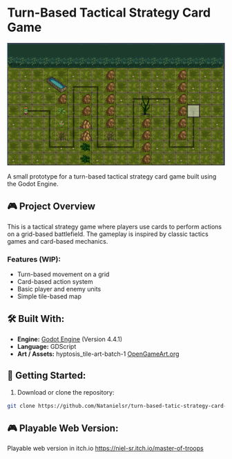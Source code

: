 # Turn-Based Tactical Strategy Card Game

![Screenshot](screenshot.png)

A small prototype for a turn-based tactical strategy card game built using the Godot Engine.

## 🎮 Project Overview

This is a tactical strategy game where players use cards to perform actions on a grid-based battlefield. The gameplay is inspired by classic tactics games and card-based mechanics.

### Features (WIP):

- Turn-based movement on a grid
- Card-based action system
- Basic player and enemy units
- Simple tile-based map

## 🛠️ Built With:

- **Engine:** [Godot Engine](https://godotengine.org/) (Version 4.4.1)
- **Language:** GDScript
- **Art / Assets:** hyptosis_tile-art-batch-1 [OpenGameArt.org](https://opengameart.org/)

## 🚀 Getting Started:

1. Download or clone the repository:

```bash
git clone https://github.com/Natanielsr/turn-based-tatic-strategy-card-game.git

```

## 🎮 Playable Web Version:
Playable web version in itch.io https://niel-sr.itch.io/master-of-troops